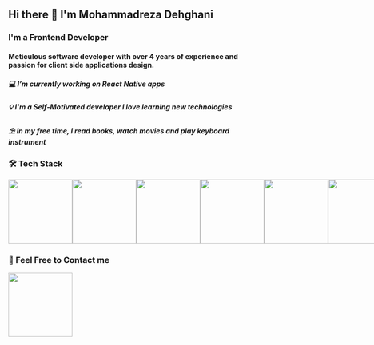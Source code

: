 ## Hi there 👋 I'm Mohammadreza Dehghani

### I'm a Frontend Developer
#### Meticulous software developer with over 4 years of experience and passion for client side applications design.

##### 💻 I’m currently working on React Native apps
 
##### 💡 I'm a Self-Motivated developer I love learning new technologies
 
##### ⛱️ In my free time, I read books, watch movies and play keyboard instrument


### 🛠 Tech Stack
<div style="display: flex; justify-content: space-between; align-items: center">
<img src="https://camo.githubusercontent.com/435beac6f52e6682f99b654c7cf40fb72acc80419d136d9a322fdd20ee229d5d/68747470733a2f2f696d672e736869656c64732e696f2f62616467652f52656163745f4e61746976652d3230323332413f7374796c653d666f722d7468652d6261646765266c6f676f3d7265616374266c6f676f436f6c6f723d363144414642" width="128" style="max-width: 100%;" />
<img src="https://camo.githubusercontent.com/d4cfec9550517aa67567e29843e3880ebf50bd7eeceafcd3b82875f17c9f564e/68747470733a2f2f696d672e736869656c64732e696f2f62616467652f747970657363726970742d2532333030374143432e7376673f7374796c653d666f722d7468652d6261646765266c6f676f3d74797065736372697074266c6f676f436f6c6f723d7768697465" width="128" style="max-width: 100%;"/>
<img src="https://camo.githubusercontent.com/b50d4b5449ac9bed0fc02238425fd56db93011d5019563595023ff0bb1a02162/68747470733a2f2f696d672e736869656c64732e696f2f62616467652f4a6176615363726970742d4637444631453f7374796c653d666f722d7468652d6261646765266c6f676f3d6a617661736372697074266c6f676f436f6c6f723d626c61636b" width="128" style="max-width: 100%;"/>
<img src="https://camo.githubusercontent.com/7f2f757fce8fc060f2217ed1b4a887196855130d6bceddf8a1edd385c8e98f06/68747470733a2f2f696d672e736869656c64732e696f2f62616467652f52656475782d3539334438383f7374796c653d666f722d7468652d6261646765266c6f676f3d7265647578266c6f676f436f6c6f723d7768697465" width="128" style="max-width: 100%;"/>
<img src="https://camo.githubusercontent.com/3467eb8e0dc6bdaa8fa6e979185d371ab39c105ec7bd6a01048806b74378d24c/68747470733a2f2f696d672e736869656c64732e696f2f62616467652f52656163742d3230323332413f7374796c653d666f722d7468652d6261646765266c6f676f3d7265616374266c6f676f436f6c6f723d363144414642" width="128" style="max-width: 100%;"/>
<img src="https://camo.githubusercontent.com/700d3c1e3e01b5c1a66eb279c0830b0ab335b1a73e5de2e464e553ed7253e19b/68747470733a2f2f696d672e736869656c64732e696f2f62616467652f694f532d3030303030303f7374796c653d666f722d7468652d6261646765266c6f676f3d696f73266c6f676f436f6c6f723d7768697465
 " width="128" style="max-width: 100%;"/>
<img src="https://camo.githubusercontent.com/77e61120153c26aba082030bde93c2b0f7794ea23260a1c4d2ede33c59a1fd40/68747470733a2f2f696d672e736869656c64732e696f2f62616467652f7374796c65642d2d636f6d706f6e656e74732d4442373039333f7374796c653d666f722d7468652d6261646765266c6f676f3d7374796c65642d636f6d706f6e656e7473266c6f676f436f6c6f723d7768697465" width="128" style="max-width: 100%;"/>
<img src="https://camo.githubusercontent.com/71e58218ba9de613e2205fd520673137f17138751bf83d16ccbd1908a39c1c02/68747470733a2f2f696d672e736869656c64732e696f2f62616467652f677261646c652d3032333033413f7374796c653d666f722d7468652d6261646765266c6f676f3d677261646c65266c6f676f436f6c6f723d7768697465" width="128" style="max-width: 100%;"/>
<img src="https://camo.githubusercontent.com/b77ffff5f88fe6ca068d6ad5acdea26668e6d6ddb8abc34967245ca0361e4bc5/68747470733a2f2f696d672e736869656c64732e696f2f62616467652f416e64726f696425323053747564696f2d3344444338342e7376673f7374796c653d666f722d7468652d6261646765266c6f676f3d616e64726f69642d73747564696f266c6f676f436f6c6f723d7768697465" width="128" style="max-width: 100%;"/>
<img src="https://camo.githubusercontent.com/29f4bdfbd7dd2ed5be81e4a8c67e6333760845c51902e36f18682e95442dbfcf/68747470733a2f2f696d672e736869656c64732e696f2f62616467652f4a6176612d4544384230303f7374796c653d666f722d7468652d6261646765266c6f676f3d6a617661266c6f676f436f6c6f723d7768697465" width="128" style="max-width: 100%;"/>
<img src="
https://camo.githubusercontent.com/679d2e52b6bc1ecb189f7b09099e2edd31c147e0a04cc4db61dc96639acf0f4e/68747470733a2f2f696d672e736869656c64732e696f2f62616467652f4769742d4630353033323f7374796c653d666f722d7468652d6261646765266c6f676f3d676974266c6f676f436f6c6f723d77686974
 " width="128" style="max-width: 100%;"/>
</div>


### 🤝 Feel Free to Contact me
<div style="display: flex; justify-content: space-between; align-items: center">
<a href="https://www.linkedin.com/in/mohammadreza-dehghani-8112a11b9/">
 <img src="https://camo.githubusercontent.com/8c0692475a5bfc1d9e7361074bdb648e567cae7b5b40ffd32adae31180b0d7b6/68747470733a2f2f696d672e736869656c64732e696f2f62616467652f4c696e6b6564496e2d3030373742353f7374796c653d666f722d7468652d6261646765266c6f676f3d6c696e6b6564696e266c6f676f436f6c6f723d7768697465" width="128" style="max-width: 100%;"/>
</a>
</div>




<!--
**mreza-dehghani/mreza-dehghani** is a ✨ _special_ ✨ repository because its `README.md` (this file) appears on your GitHub profile.

Here are some ideas to get you started:

- 🔭 I’m currently working on ...
- 🌱 I’m currently learning ...
- 👯 I’m looking to collaborate on ...
- 🤔 I’m looking for help with ...
- 💬 Ask me about ...
- 📫 How to reach me: ...
- 😄 Pronouns: ...
- ⚡ Fun fact: ...
-->
